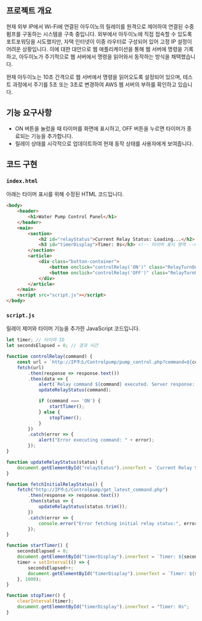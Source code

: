 <!-- ---
title: "[Smart Farm] 외부 IP에서 아두이노의 릴레이를 제어하는 웹 애플리케이션 구축"
excerpt: "외부 IP에서 아두이노의 릴레이를 제어하는 웹 애플리케이션 구축 경험을 공유합니다."

categories:
  - Smart Farm
tags:
  - [Smart Farm, Arduino, Web Development, IoT]

permalink: /Smart-Farm/web-app-arduino/

toc: true
toc_sticky: true

date: 2024-11-10
last_modified_at: 2024-11-10
--- -->

## 프로젝트 개요
현재 외부 IP에서 Wi-Fi에 연결된 아두이노의 릴레이를 원격으로 제어하여 연결된 수중 펌프를 구동하는 시스템을 구축 중입니다. 외부에서 아두이노에 직접 접속할 수 있도록 포트포워딩을 시도했지만, 자택 인터넷이 이중 라우터로 구성되어 있어 고정 IP 설정이 어려운 상황입니다. 이에 대한 대안으로 웹 애플리케이션을 통해 웹 서버에 명령을 기록하고, 아두이노가 주기적으로 웹 서버에서 명령을 읽어와서 동작하는 방식을 채택했습니다.

현재 아두이노는 10초 간격으로 웹 서버에서 명령을 읽어오도록 설정되어 있으며, 테스트 과정에서 주기를 5초 또는 3초로 변경하여 AWS 웹 서버의 부하를 확인하고 있습니다.

## 기능 요구사항
- ON 버튼을 눌렀을 때 타이머를 화면에 표시하고, OFF 버튼을 누르면 타이머가 종료되는 기능을 추가합니다.
- 릴레이 상태를 시각적으로 업데이트하여 현재 동작 상태를 사용자에게 보여줍니다.

## 코드 구현

### `index.html`
아래는 타이머 표시를 위해 수정된 HTML 코드입니다.

```html
<body>
    <header>
        <h1>Water Pump Control Panel</h1>
    </header>
    <main>
        <section>
            <h2 id="relayStatus">Current Relay Status: Loading...</h2>
            <h3 id="timerDisplay">Timer: 0s</h3> <!-- 타이머 표시 영역 -->
        </section>
        <article>
            <div class="button-container">
                <button onclick="controlRelay('ON')" class="RelayTurnOnOff">Turn ON Relay</button>
                <button onclick="controlRelay('OFF')" class="RelayTurnOnOff">Turn OFF Relay</button>
            </div>
        </article>
    </main>
    <script src="script.js"></script>
</body>
```

### `script.js`
릴레이 제어와 타이머 기능을 추가한 JavaScript 코드입니다.

```javascript
let timer; // 타이머 ID
let secondsElapsed = 0; // 경과 시간

function controlRelay(command) {
    const url = `http://IP주소/Controlpump/pump_control.php?command=${command}`;
    fetch(url)
        .then(response => response.text())
        .then(data => {
            alert(`Relay command ${command} executed. Server response: ${data}`);
            updateRelayStatus(command);

            if (command === 'ON') {
                startTimer();
            } else {
                stopTimer();
            }
        })
        .catch(error => {
            alert("Error executing command: " + error);
        });
}

function updateRelayStatus(status) {
    document.getElementById("relayStatus").innerText = `Current Relay Status: ${status}`;
}

function fetchInitialRelayStatus() {
    fetch("http://IP주소/Controlpump/get_latest_command.php")
        .then(response => response.text())
        .then(status => {
            updateRelayStatus(status.trim());
        })
        .catch(error => {
            console.error("Error fetching initial relay status:", error);
        });
}

function startTimer() {
    secondsElapsed = 0;
    document.getElementById("timerDisplay").innerText = `Timer: ${secondsElapsed}s`;
    timer = setInterval(() => {
        secondsElapsed++;
        document.getElementById("timerDisplay").innerText = `Timer: ${secondsElapsed}s`;
    }, 1000);
}

function stopTimer() {
    clearInterval(timer);
    document.getElementById("timerDisplay").innerText = "Timer: 0s";
}
```